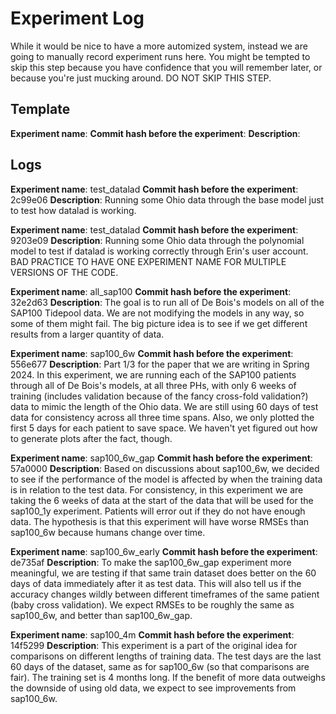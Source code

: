 # Experiment Log

While it would be nice to have a more automized system, 
instead we are going to manually record experiment runs
here. You might be tempted to skip this step because you
have confidence that you will remember later, or because
you're just mucking around. DO NOT SKIP THIS STEP. 

## Template
**Experiment name**:
**Commit hash before the experiment**:
**Description**:

## Logs

**Experiment name**: test_datalad
**Commit hash before the experiment**: 2c99e06
**Description**: Running some Ohio data through the base model just 
to test how datalad is working. 

**Experiment name**: test_datalad
**Commit hash before the experiment**: 9203e09
**Description**: Running some Ohio data through the polynomial 
model to test if datalad is working correctly through Erin's
user account. BAD PRACTICE TO HAVE ONE EXPERIMENT NAME FOR 
MULTIPLE VERSIONS OF THE CODE.

**Experiment name**: all_sap100
**Commit hash before the experiment**: 32e2d63
**Description**: The goal is to run all of De Bois's models on all of the SAP100
Tidepool data. We are not modifying the models in any way, so some of them might
fail. The big picture idea is to see if we get different results from a larger 
quantity of data.

**Experiment name**: sap100_6w
**Commit hash before the experiment**: 556e677
**Description**: Part 1/3 for the paper that we are writing in 
Spring 2024. In this experiment, we are running each of the SAP100
patients through all of De Bois's models, at all three PHs, 
with only 6 weeks of training (includes validation because of the
fancy cross-fold validation?) data to mimic the length of the Ohio
data. We are still using 60 days of test data for consistency across
all three time spans. Also, we only plotted the first 5 days for 
each patient to save space. We haven't yet figured out how to 
generate plots after the fact, though.

**Experiment name**: sap100_6w_gap
**Commit hash before the experiment**: 57a0000
**Description**: Based on discussions about sap100_6w, we decided to 
see if the performance of the model is affected by when the training
data is in relation to the test data. For consistency, in this 
experiment we are taking the 6 weeks of data at the start of the data
that will be used for the sap100_1y experiment. Patients will error
out if they do not have enough data. The hypothesis is that this experiment
will have worse RMSEs than sap100_6w because humans change over time. 

**Experiment name**: sap100_6w_early
**Commit hash before the experiment**: de735af
**Description**: To make the sap100_6w_gap experiment more meaningful,
we are testing if that same train dataset does better on the 60
days of data immediately after it as test data. This will also tell 
us if the accuracy changes wildly between different timeframes of
the same patient (baby cross validation). We expect RMSEs to be roughly
the same as sap100_6w, and better than sap100_6w_gap. 

**Experiment name**: sap100_4m
**Commit hash before the experiment**: 14f5299
**Description**: This experiment is a part of the original idea for 
comparisons on different lengths of training data. The test days 
are the last 60 days of the dataset, same as for sap100_6w (so that 
comparisons are fair). The training set is 4 months long. If the 
benefit of more data outweighs the downside of using old data, 
we expect to see improvements from sap100_6w.